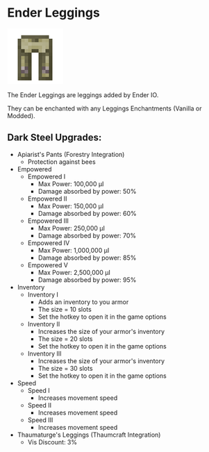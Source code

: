 # Ender Leggings
![](renders/end_steel_leggings.png)

The Ender Leggings are leggings added by Ender IO.

They can be enchanted with any Leggings Enchantments (Vanilla or Modded).

## Dark Steel Upgrades:
* Apiarist's Pants (Forestry Integration)
  - Protection against bees
* Empowered
  - Empowered I
    * Max Power: 100,000 µI
    * Damage absorbed by power: 50%
  - Empowered II
    * Max Power: 150,000 µI
    * Damage absorbed by power: 60%
  - Empowered III
    * Max Power: 250,000 µI
    * Damage absorbed by power: 70%
  - Empowered IV
    * Max Power: 1,000,000 µI
    * Damage absorbed by power: 85%
  - Empowered V
    * Max Power: 2,500,000 µI
    * Damage absorbed by power: 95%
* Inventory
  - Inventory I
    * Adds an inventory to you armor
    * The size = 10 slots
    * Set the hotkey to open it in the game options
  - Inventory II
    * Increases the size of your armor's inventory
    * The size = 20 slots
    * Set the hotkey to open it in the game options
  - Inventory III
    * Increases the size of your armor's inventory
    * The size = 30 slots
    * Set the hotkey to open it in the game options
* Speed
  - Speed I
    * Increases movement speed
  - Speed II
    * Increases movement speed
  - Speed III
    * Increases movement speed
* Thaumaturge's Leggings   (Thaumcraft Integration)
  - Vis Discount: 3%
